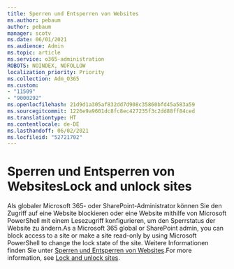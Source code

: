 ```yaml
---
title: Sperren und Entsperren von Websites
ms.author: pebaum
author: pebaum
manager: scotv
ms.date: 06/01/2021
ms.audience: Admin
ms.topic: article
ms.service: o365-administration
ROBOTS: NOINDEX, NOFOLLOW
localization_priority: Priority
ms.collection: Adm_O365
ms.custom:
- "11509"
- "9000292"
ms.openlocfilehash: 21d9d1a305af832dd7d908c35860bfd45a583a59
ms.sourcegitcommit: 1226e9a9601dc8fc8ec427235f3c2dd88ff84ced
ms.translationtype: HT
ms.contentlocale: de-DE
ms.lasthandoff: 06/02/2021
ms.locfileid: "52721702"
---
```

# <a name="lock-and-unlock-sites"></a><span data-ttu-id="55ba7-102">Sperren und Entsperren von Websites</span><span class="sxs-lookup"><span data-stu-id="55ba7-102">Lock and unlock sites</span></span>

<span data-ttu-id="55ba7-103">Als globaler Microsoft 365- oder SharePoint-Administrator können Sie den Zugriff auf eine Website blockieren oder eine Website mithilfe von Microsoft PowerShell mit einem Lesezugriff konfigurieren, um den Sperrstatus der Website zu ändern.</span><span class="sxs-lookup"><span data-stu-id="55ba7-103">As a Microsoft 365 global or SharePoint admin, you can block access to a site or make a site read-only by using Microsoft PowerShell to change the lock state of the site.</span></span> <span data-ttu-id="55ba7-104">Weitere Informationen finden Sie unter [Sperren und Entsperren von Websites](/sharepoint/manage-lock-status).</span><span class="sxs-lookup"><span data-stu-id="55ba7-104">For more information, see [Lock and unlock sites](/sharepoint/manage-lock-status).</span></span>